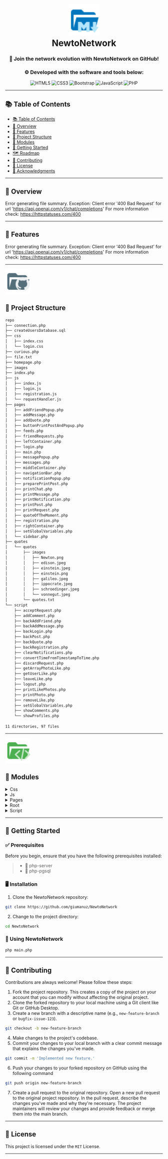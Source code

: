 
<div align="center">
<h1 align="center">
<img src="https://raw.githubusercontent.com/PKief/vscode-material-icon-theme/ec559a9f6bfd399b82bb44393651661b08aaf7ba/icons/folder-markdown-open.svg" width="100" />
<br>
NewtoNetwork
</h1>
<h3 align="center">📍 Join the network evolution with NewtoNetwork on GitHub!</h3>
<h3 align="center">⚙️ Developed with the software and tools below:</h3>

<p align="center">
<!-- add html -->
<img src="https://img.shields.io/badge/HTML5-E34F26.svg?style=for-the-badge&logo=HTML5&logoColor=white" alt="HTML5" />
<img src="https://img.shields.io/badge/CSS3-1572B6.svg?style=for-the-badge&logo=CSS3&logoColor=white" alt="CSS3" />
<img src="https://img.shields.io/badge/Bootstrap-7952B3.svg?style=for-the-badge&logo=Bootstrap&logoColor=white" alt="Bootstrap" />
<img src="https://img.shields.io/badge/JavaScript-F7DF1E.svg?style=for-the-badge&logo=JavaScript&logoColor=black" alt="JavaScript" />
<img src="https://img.shields.io/badge/PHP-777BB4.svg?style=for-the-badge&logo=PHP&logoColor=white" alt="PHP" />
</p>
</div>

---

## 📚 Table of Contents
- [📚 Table of Contents](#-table-of-contents)
- [📍 Overview](#-overview)
- [💫 Features](#-features)
- [📂 Project Structure](#project-structure)
- [🧩 Modules](#modules)
- [🚀 Getting Started](#-getting-started)
- [🗺 Roadmap](#-roadmap)
- [🤝 Contributing](#-contributing)
- [📄 License](#-license)
- [👏 Acknowledgments](#-acknowledgments)

---


## 📍 Overview

Error generating file summary. Exception: Client error '400 Bad Request' for url 'https://api.openai.com/v1/chat/completions'
For more information check: https://httpstatuses.com/400

---

## 💫 Features

Error generating file summary. Exception: Client error '400 Bad Request' for url 'https://api.openai.com/v1/chat/completions'
For more information check: https://httpstatuses.com/400

---


<img src="https://raw.githubusercontent.com/PKief/vscode-material-icon-theme/ec559a9f6bfd399b82bb44393651661b08aaf7ba/icons/folder-github-open.svg" width="80" />

## 📂 Project Structure


```bash
repo
├── connection.php
├── createUsersDatabase.sql
├── css
│   ├── index.css
│   └── login.css
├── curious.php
├── file.txt
├── homepage.php
├── images
├── index.php
├── js
│   ├── index.js
│   ├── login.js
│   ├── registration.js
│   └── requestHandler.js
├── pages
│   ├── addFriendPopup.php
│   ├── addMessage.php
│   ├── addQuote.php
│   ├── buttonPrintPostAndPopup.php
│   ├── feeds.php
│   ├── friendRequests.php
│   ├── leftContainer.php
│   ├── login.php
│   ├── main.php
│   ├── messagePopup.php
│   ├── messages.php
│   ├── middleContainer.php
│   ├── navigationBar.php
│   ├── notificationPopup.php
│   ├── preparePrintPost.php
│   ├── printChat.php
│   ├── printMessage.php
│   ├── printNotification.php
│   ├── printPost.php
│   ├── printRequest.php
│   ├── quoteOfTheMoment.php
│   ├── registration.php
│   ├── rightContainer.php
│   ├── setGlobalVariables.php
│   └── sidebar.php
├── quotes
│   └── quotes
│       ├── images
│       │   ├── Newton.png
│       │   ├── edison.jpeg
│       │   ├── einstein.jpeg
│       │   ├── einstein.png
│       │   ├── galileo.jpeg
│       │   ├── ippocrate.jpeg
│       │   ├── schroedinger.jpeg
│       │   └── vonnegut.jpeg
│       └── quotes.txt
└── script
    ├── acceptRequest.php
    ├── addComment.php
    ├── backAddFriend.php
    ├── backAddMessage.php
    ├── backLogin.php
    ├── backPost.php
    ├── backQuote.php
    ├── backRegistration.php
    ├── clearNotifications.php
    ├── convertTimeFromTimestampToTime.php
    ├── discardRequest.php
    ├── getArrayPhotoLike.php
    ├── getUserLike.php
    ├── leaveLike.php
    ├── logout.php
    ├── printLikePhotos.php
    ├── printPhoto.php
    ├── removeLike.php
    ├── setGlobalVariables.php
    ├── showComments.php
    └── showProfiles.php

11 directories, 97 files
```

---

<img src="https://raw.githubusercontent.com/PKief/vscode-material-icon-theme/ec559a9f6bfd399b82bb44393651661b08aaf7ba/icons/folder-src-open.svg" width="80" />

## 🧩 Modules

<details closed><summary>Css</summary>

| File      | Summary                                                                                                                                                                                                                                                                                                                         | Module        |
|:----------|:--------------------------------------------------------------------------------------------------------------------------------------------------------------------------------------------------------------------------------------------------------------------------------------------------------------------------------|:--------------|
| login.css | The code provides a basic login form styling with Poppins font, a dark and light color theme, and custom CSS variables for color, border-radius, and typography. The form includes animation effects like input focus and border transition. The layout is also optimized for smaller screen sizes with a scrollable container. | css/login.css |
| index.css | The provided CSS code is for the index.css file. It includes styling rules for various elements such as fonts, colors, layout, buttons, and sidebar. The code also includes media queries for adjusting the layout for different screen sizes. Overall, it provides a comprehensive set of styles to create a visually appealing and responsive web page layout.                                                                                                                                                                                              | css/index.css | 
|           |                                                                                                                                                                                                                                                                         |               |

</details>

<details closed><summary>Js</summary>

| File              | Summary                                                                                                                                                                                                                                                                                                                                                                                                                                                        | Module               |
|:------------------|:---------------------------------------------------------------------------------------------------------------------------------------------------------------------------------------------------------------------------------------------------------------------------------------------------------------------------------------------------------------------------------------------------------------------------------------------------------------|:---------------------|
| registration.js   | This code snippet is a form validation for a user registration form, triggered by the form's submission. It checks the password requirements for matching, length, uppercase letter(s), and special character(s), as well as the user age, and validates the server-side registration through Ajax. In case of errors in the form, an error message is displayed.                                                                                              | js/registration.js   |
| index.js          | The code snippet includes various functionalities such as sidebar navigation with active item highlighting, message search, liking of posts, commenting on posts, sending messages, making friends, searching profiles, and adding friends, with AJAX and event listeners used. The implementation of each feature includes various functions responsible for performing activities like sending likes, adding comments, adding friends, and sending messages. | js/index.js          |
| login.js          | The provided JavaScript code is used to handle form submission, make an AJAX request to a server, and display error messages. It includes event listeners, functions, and jQuery methods. Overall, it allows for user authentication and redirects based on the server's response.                                        | js/login.js          |
| requestHandler.js | The code defines two click event listeners, one for buttons with a class of'btn-accept' and one for buttons with a class of'btn-decline'. These listeners fire off two separate functions, which make asynchronous HTTP GET requests to the server and perform some unique actions depending on the situation. Each of these functions takes the username as a parameter.                                                                                      | js/requestHandler.js |

</details>

<details closed><summary>Pages</summary>

| File                        | Summary                                                                                                                                                                                                                                                                                                                                                                                                                                                                             | Module                            |
|:----------------------------|:------------------------------------------------------------------------------------------------------------------------------------------------------------------------------------------------------------------------------------------------------------------------------------------------------------------------------------------------------------------------------------------------------------------------------------------------------------------------------------|:----------------------------------|
| printRequest.php            | The provided code defines a PHP function called "printRequest" that creates a HTML template for displaying user profile information and friend request options. The function takes several parameters, including the user's name, surname, profile photo data, username, and number of mutual friends. The output of the function is a string containing the HTML template.                                                                                                         | pages/printRequest.php            |
| quoteOfTheMoment.php        | This PHP code snippet selects a random quote from a PostgreSQL database and extracts its content, writer name, associated photo, and file extension. The extracted data is then used to construct an HTML component that displays the quote, writer name, and photo in a card-style block.                                                                                                                                                                                          | pages/quoteOfTheMoment.php        |
| addFriendPopup.php          | The code is a PHP script that generates a friends popup menu for a social networking platform. It retrieves user data from a database and populates a div element with search functionality and user profile cards. It also includes options to add or reject friend requests through icons displayed within each profile card.                                                                                                                                                     | pages/addFriendPopup.php          |
| login.php                   | The code defines an HTML login form with two text input fields for username and password. It checks if a session variable'username' is set. If set, it redirects to the homepage'/index.php'. In case the user is not a member, a link'Signup' is provided for registration along with a login button. The form data is submitted using the HTTP post method to a server-side script where the login validation process is performed.                                               | pages/login.php                   |
| friendRequests.php          | This code snippet retrieves friend requests for a user from a PostgreSQL database using PHP. The user's requests are displayed along with their name, photo, and number of mutual friends. It utilizes a helper function called'printRequest' to display the requests.                                                                                                                                                                                                              | pages/friendRequests.php          |
| main.php                    | This code snippet includes two PHP includes that link to specific pages on the website-leftContainer and middleContainer-both of which are contained within a main container. The main container is a structural element used in HTML coding, and requires closing out with a corresponding tag at the end of the code.                                                                                                                                                             | pages/main.php                    |
| leftContainer.php           | The provided code snippet displays a profile with the photo, first name, surname, and username of the account owner. It also includes a sidebar and a print post button which will open a popup to print the post.                                                                                                                                                                                                                                                                  | pages/leftContainer.php           |
| addMessage.php              | The code shows an HTML form that allows a user to send a message to a friend. It sends the data to a PHP script located at `/script/backAddMessage.php` using the HTTP POST method after validating that all required fields are filled. The PHP script shows two error messages if the user enters an invalid username or tries to follow themselves.                                                                                                                              | pages/addMessage.php              |
| printPost.php               | The code snippet is a PHP script that defines two different functions, printLikesBox and printPost. The former generates an HTML block displaying the liked status of a post, while the latter spits out a complete HTML chunk that represents a post in a social media feed, along with some JavaScript commands. The functions commonly use a series of variables and dependencies to show essential aspects of a social media account like profiles, interactions, and comments. | pages/printPost.php               |
| notificationPopup.php       | This code snippet presents a popup menu for notifications. It fetches notification data from a database and displays it in the popup using the function printNotification. Additionally, it includes a menu item to write a message displayed as an envelope icon.                                                                                                                                                                                                                  | pages/notificationPopup.php       |
| printMessage.php            | The provided code defines a PHP function that generates and returns an HTML string representing a chat message. The function accepts a sender name, message text, and a photo in binary format. The photo will be converted to base64 and included in the HTML code alongside the sender and message.                                                                                                                                                                               | pages/printMessage.php            |
| printNotification.php       | The provided code snippet defines a PHP function named "printNotification" that takes six input parameters (name, surname, photoProfile, extensionProfile, notification_content, and date). The function returns an HTML-formatted div element that includes the provided parameters and displays an image in base64 format. The HTML code also includes a horizontal line to separate each notification.                                                                           | pages/printNotification.php       |
| messagePopup.php            | The provided code snippet shows a popup form for writing and sending messages. The form allows the selection of a receiver and prompts for a message to send. It also includes an error message for incorrect input. When the user clicks the "Send" button, the form is submitted.                                                                                                                                                                                                 | pages/messagePopup.php            |
| preparePrintPost.php        | This PHP code snippet retrieves posts from a database, filterable by category or writer, and displays them on a webpage. It also retrieves user profile photos and like counts for each post and formats the display using a printPost function.                                                                                                                                                                                                                                    | pages/preparePrintPost.php        |
| rightContainer.php          | The code snippet includes two PHP files: "messages.php" and "friendRequests.php". The function "include_once()" adds these files into the current PHP script, importing the defined variables and functions inside into the main script's namespace.                                                                                                                                                                                                                                | pages/rightContainer.php          |
| middleContainer.php         | This code includes three PHP files-`quoteOfTheMoment.php`, `feeds.php`, and `rightContainer.php`-which are likely used to generate dynamic content for a web page. The `include_once` statement ensures that the code in these files will be executed if they haven't already been included. Finally, the code is written within a `div` element with a class of "middle".                                                                                                          | pages/middleContainer.php         |
| printChat.php               | This PHP code snippet retrieves the messages sent to a specific user from a database, orders them by creation date, fetches additional user information (such as photo) related to each message and uses the'printMessage' function to output each message alongside its sender's details in an HTML element.                                                                                                                                                                       | pages/printChat.php               |
| addQuote.php                | This code snippet is an HTML/PHP form that allows users to create a new quote with a writer, phrase, and optional photo upload. It includes error handling for uploading large or failed photo uploads and utilizes functions from an included navigationBar.php file.                                                                                                                                                                                                              | pages/addQuote.php                |
| buttonPrintPostAndPopup.php | The provided code is responsible for creating a "Create Post" button that, when clicked, shows a modal form allowing users to upload an image, provide a post description, and select a category for the post. The form is submitted to the back-end once the user clicks the "Add post" button.                                                                                                                                                                                    | pages/buttonPrintPostAndPopup.php |
| setGlobalVariables.php      | This code snippet checks if a'username' session is set. If set, it selects all user details from the database based on the username, and assigns the retrieved values to corresponding variables. If the session isn't set, it assigns default/placeholder values for these variables. The snippet assumes connection to a PostgreSQL database.                                                                                                                                     | pages/setGlobalVariables.php      |
| registration.php            | This is an HTML and PHP code snippet for a registration form. The form collects personal details including name, email, username, password, and photo. It includes basic field validations using JS. The navigation bar is provided using "navigationBar.php". If the user is already logged in, they will be redirected to the homepage ("/index.php") instead of seeing the registration form.                                                                                    | pages/registration.php            |
| feeds.php                   | The provided code snippet imports four files that contain PHP functions intended for use in various sections of a web page. The purpose of these functions is not discernible from the given code, but it can be inferred that they involve adding a friend as well as displaying and printing posts and messages appearing on a webpage.                                                                                                                                           | pages/feeds.php                   |
| navigationBar.php           | This code snippet includes a navigation bar with dropdown menu that provides ease of navigation to the user on the website/app. The code features conditional rendering of navigation items based on user login status and the current page URL. It also contains Bootstrap and JQuery libraries for styling and functionality purposes.                                                                                                                                            | pages/navigationBar.php           |
| messages.php                | This code snippet renders a message interface with a search bar component. It also includes a PHP script to print the chat conversation from an external file.                                                                                                                                                                                                                                                                                                                      | pages/messages.php                |
| sidebar.php                 | The provided code snippet generates a sidebar menu bar with two options: "Home" and "Notifications". The "Notifications" option displays the number of notifications a user has, retrieved from a database query, and includes a bell icon. Clicking on "Notifications" opens a notification popup.                                                                                                                                                                                 | pages/sidebar.php                 |

</details>

<details closed><summary>Root</summary>

| File                    | Summary                                                                                                                                                                                                                                                                                                                                                                                                                                                                                | Module                  |
|:------------------------|:---------------------------------------------------------------------------------------------------------------------------------------------------------------------------------------------------------------------------------------------------------------------------------------------------------------------------------------------------------------------------------------------------------------------------------------------------------------------------------------|:------------------------|
| connection.php          | This code snippet establishes a connection to a PostgreSQL database using the `pg_connect()` function in PHP. The function expects arguments such as the hostname, username, password, and database name to create the connection. If the connection fails, the `die()` function is used to display an error message that includes the last PostgreSQL error encountered.                                                                                                              | connection.php          |
| index.php               | The provided code is a basic HTML document with several PHP scripts embedded. It checks the session status and redirects to the homepage if the user is not logged in, includes several PHP modules and JS files, and displays the pages/navigationBar.php and pages/main.php scripts. Additionally, it imports various CSS stylesheets and fonts, including a popular icon set.                                                                                                       | index.php               |
| createUsersDatabase.sql | The snippet provides the SQL code for creating tables that model various relationships between users, quotes, friends, posts, notifications, likes, comments, messages, and videos. It also inserts a set of videos with corresponding titles in the "videos" table.                                                                                                                                                                                                                   | createUsersDatabase.sql |
| curious.php             | The code snippet is an HTML file with PHP code embedded. It includes database connection, a navigation bar, and a random video player feature. The video is randomly selected from the videos table, and its title and URL are fetched to display on the webpage.                                                                                                                                                                                                                      | curious.php             |
| prova.py                | The code is a python function that takes a directory path as an input and lists the filenames in it. It then creates a'file.txt' in the given directory path and appends the list of filenames to it. The printed message confirms the creation of the file with the expected output.                                                                                                                                                                                                  | prova.py                |
| homepage.php            | The code snippet provides the HTML and CSS code for a homepage layout of a STEM social network called NewtoNetwork. The page has a header with a logo, a title, and some navigation buttons. The body is divided into three columns with visually appealing and animated cards, each containing a short message related to the goals and philosophy of the network. Additionally, some external CSS and JS libraries are used to enhance the design and responsiveness of the content. | homepage.php            |

</details>

<details closed><summary>Script</summary>

| File                               | Summary                                                                                                                                                                                                                                                                                                                                                                                                                                                                                                    | Module                                    |
|:-----------------------------------|:-----------------------------------------------------------------------------------------------------------------------------------------------------------------------------------------------------------------------------------------------------------------------------------------------------------------------------------------------------------------------------------------------------------------------------------------------------------------------------------------------------------|:------------------------------------------|
| acceptRequest.php                  | This PHP code snippet provides functionalities for a'friend request' feature. It checks if the HTTP request method is GET, starts a session, includes a database connection file, and deletes a pending friend request while simultaneously adding the new friend to both parties’ friend list. Lastly, it sends a notification informing the person who received the friend request of the friendship acceptance.                                                                                         | script/acceptRequest.php                  |
| backQuote.php                      | The code snippet handles a form submission with the POST method, checking if the session is active, including a connection to the database, and gets input values from writer and phrase fields while using FormData for retrieving a photo. The image file's information is validated, then a new row in the quotes database is populated with the filtered input and uploaded image with a base64 encoding if there are no errors. The user is redirected afterward.                                     | script/backQuote.php                      |
| printPhoto.php                     | This snippet of PHP code contains two functions. The first, `printPhoto()`, accepts a photo binary data and its format extension and returns an HTML span containing the image. The second one, `printPhotosLike()`, accepts an array of photo data and formats it by invoking the former function on each photo element. It returns the collected HTML spans of these photo elements.                                                                                                                     | script/printPhoto.php                     |
| backAddMessage.php                 | This code snippet sends a message from a user to one of their friends. It first checks that the user is logged in, extracts data from the input, performs checks on the friend and message contents, inserts the message and sends a notification to the user and their friend. If any of the checks or inserts fail, an error message is printed.                                                                                                                                                         | script/backAddMessage.php                 |
| getUserLike.php                    | This PHP code snippet retrieves a random user ID that liked a specific post. It checks if the HTTP request method is GET and starts a session if it has not been started already using the included "connection.php" file. It then obtains the post id from the HTTP GET request, executes a SELECT query with a limit of 1 and returns the retrieved user ID if found. Finally, it closes the database connection before exiting.                                                                         | script/getUserLike.php                    |
| logout.php                         | This PHP code initially checks if the HTTP request is a GET request; if not, it redirects to the homepage. It then checks if the session is active, and if so, it destroys it. Ultimately, it redirects to the homepage.                                                                                                                                                                                                                                                                                   | script/logout.php                         |
| showProfiles.php                   | This PHP code snippet includes a function that constructs a comment for a post with data fetched from the database. It also retrieves comments from the database based on a provided post id and uses the constructed comment function to format and compile each of the comments for the post into a combined output string that is then sent as a response.                                                                                                                                              | script/showProfiles.php                   |
| convertTimeFromTimestampToTime.php | The code snippet defines a function that converts a given time stamp into its appropriate relative time format (e.g. 1 day ago). The function takes care of different time units such as year, month, week, day, hour, minute or second.                                                                                                                                                                                                                                                                   | script/convertTimeFromTimestampToTime.php |
| addComment.php                     | This PHP code snippet handles the submission of a comment form via AJAX. The code receives data from a JSON object, inserts comment details into a PostgreSQL database, and triggers a new notification record for the user who posted the comment. A SQL query fetches the user data for matching user IDs, and the app sends a notification upon successful submission.                                                                                                                                  | script/addComment.php                     |
| getArrayPhotoLike.php              | The code includes two functions for fetching information about users who liked a given post. The first function, "returnPhotoLike," returns an array of the photos and extensions of up to three users who liked a post. The second function, "returnPersonLike," returns the username of a randomly selected user who has liked the post, or null if no users have liked the post. The functions use PostgreSQL queries to access database information.                                                   | script/getArrayPhotoLike.php              |
| backRegistration.php               | The code checks if the HTTP request type is "POST" and then connects to the database using pg_query_params(). It validates user's registration form information including email, username and password by checking if they match to the ones present in the database. If the entered email and username are not present in the database, the user's information is saved in the database, and the user is redirected to the login page. If the process fails, the user will be prompted for the next step. | script/backRegistration.php               |
| backAddFriend.php                  | This PHP code snippet is checking if the HTTP request method is GET and if there is an active session. It includes a database connection and performs several queries to determine if specific friend requests or friendships already exist before inserting a new friend request into the database. If any of the checks fail, it redirects back to the addFriend page with an appropriate error message. If all checks pass, it redirects to the index page.                                             | script/backAddFriend.php                  |
| leaveLike.php                      | This PHP code snippet inserts a'like' record into a database when a user clicks a'like' button on a post. A notification is also created for the user who owns the post to inform them that someone has liked the post. The code responds with the number of likes on the post, minus one.                                                                                                                                                                                                                 | script/leaveLike.php                      |
| backLogin.php                      | This PHP code snippet creates a login function. If the server request method is not POST, it redirects to the login page. It also checks if the username exists in a database, and if the password matches the hashed password in the user's account. Once the credentials are verified, a session is started, and the user is logged in.                                                                                                                                                                  | script/backLogin.php                      |
| discardRequest.php                 | The code snippet checks if the HTTP method used is GET, allows session handling or initiation, connects to a SQL database, and executes a SELECT and INSERT statement respectively. The SELECT statement deletes a friend request while the INSERT statement creates a notification to be sent to the sender of the friend request indicating that it was declined. Finally, the SQL connection is closed.                                                                                                 | script/discardRequest.php                 |
| removeLike.php                     | The code checks if the request method is GET and starts a session if one is not active. It then deletes a like record matching the user_id and post_id passed as GET parameters and calculates the number of likes left on that post. The remaining likes are then echoed as output.                                                                                                                                                                                                                       | script/removeLike.php                     |
| showComments.php                   | The provided code snippet selects and fetches comments from a specific post in a database and constructs HTML code for each comment, making use of the included "convertTimeFromTimestampToTime.php" function to display the comment date and time. The constructed HTML code is appended to a variable named "send" and then printed to output.                                                                                                                                                           | script/showComments.php                   |
| clearNotifications.php             | This PHP code snippet checks if the request method is GET and redirects to the index page if it's not. It then starts a PHP session and includes a connection to a PostgreSQL database. The code proceeds to execute a query that deletes all notifications associated the user currently in session.                                                                                                                                                                                                      | script/clearNotifications.php             |
| setGlobalVariables.php             | This code snippet uses PHP and PostgreSQL to query a user's information from a database based on their session's username, then assigns the found values to variables. It also redirects to a homepage if session data is not defined, or assigns default "guest" information if the session data is not in the database.                                                                                                                                                                                  | script/setGlobalVariables.php             |
| backPost.php                       | This code snippet is a PHP script that creates a new post by inserting the user's input into a database table. The script first verifies that the HTTP request method is POST and starts a PHP session. The user's input is then inserted into the'posts' table along with an encode version of an uploaded photo. Finally, notifications are sent to the user's friends for this post and the user is redirected back to the homepage.                                                                    | script/backPost.php                       |
| printLikePhotos.php                | The code snippet retrieves the likes associated with a given post by querying a PostgreSQL database, selects three users randomly and renders their profile photo using "printPhoto.php". Ultimately, the script displays the thumbnails of the profile pictures of the three users who liked the post.                                                                                                                                                                                                    | script/printLikePhotos.php                |

</details>

---

## 🚀 Getting Started

### ✅ Prerequisites

Before you begin, ensure that you have the following prerequisites installed:
> - 📌 php-server
> - 📌 php-pgsql


### 🖥 Installation

1. Clone the NewtoNetwork repository:
```sh
git clone https://github.com/giumanuz/NewtoNetwork
```

2. Change to the project directory:
```sh
cd NewtoNetwork
```

### 🤖 Using NewtoNetwork

```sh
php main.php
```

---

## 🤝 Contributing

Contributions are always welcome! Please follow these steps:
1. Fork the project repository. This creates a copy of the project on your account that you can modify without affecting the original project.
2. Clone the forked repository to your local machine using a Git client like Git or GitHub Desktop.
3. Create a new branch with a descriptive name (e.g., `new-feature-branch` or `bugfix-issue-123`).
```sh
git checkout -b new-feature-branch
```
4. Make changes to the project's codebase.
5. Commit your changes to your local branch with a clear commit message that explains the changes you've made.
```sh
git commit -m 'Implemented new feature.'
```
6. Push your changes to your forked repository on GitHub using the following command
```sh
git push origin new-feature-branch
```
7. Create a pull request to the original repository.
Open a new pull request to the original project repository. In the pull request, describe the changes you've made and why they're necessary.
The project maintainers will review your changes and provide feedback or merge them into the main branch.

---

## 📄 License

This project is licensed under the `MIT` License. 

---
